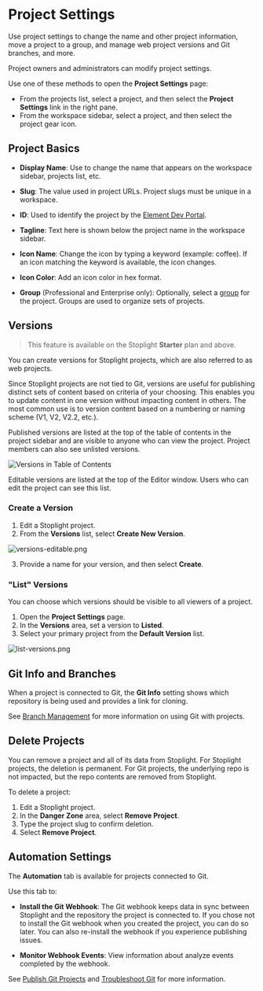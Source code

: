 # Project Settings

Use project settings to change the name and other project information, move a project to a group, and manage web project versions and Git branches, and more.

Project owners and administrators can modify project settings.

Use one of these methods to open the **Project Settings** page:

* From the projects list, select a project, and then select the **Project Settings** link in the right pane.
* From the workspace sidebar, select a project, and then select the project gear icon.

## Project Basics

* **Display Name**: Use to change the name that appears on the workspace sidebar, projects list, etc.

* **Slug**: The value used in project URLs. Project slugs must be unique in a workspace.

* **ID**: Used to identify the project by the [Element Dev Portal](https://meta.stoplight.io/docs/elements/ZG9jOjEyMDU2Njc2-introduction-to-elements-dev-portal).

* **Tagline**: Text here is shown below the project name in the workspace sidebar.

* **Icon Name**: Change the icon by typing a keyword (example: coffee). If an icon matching the keyword is available, the icon changes.

* **Icon Color**: Add an icon color in hex format.

* **Group** (Professional and Enterprise only): Optionally, select a [group](../2.-workspaces/m.groups.md) for the project. Groups are used to organize sets of projects.

## Versions

> This feature is available on the Stoplight **Starter** plan and above.

You can create versions for Stoplight projects, which are also referred to as web projects.

Since Stoplight projects are not tied to  Git, versions are useful for publishing distinct sets of content based on criteria of your choosing. This enables you to update content in one version without impacting content in others. The most common use is to version content based on a numbering or naming scheme (V1, V2, V2.2, etc.).

Published versions are listed at the top of the table of contents in the project sidebar and are visible to anyone who can view the project. Project members can also see unlisted versions. 

![Versions in Table of Contents](https://stoplight.io/api/v1/projects/cHJqOjI/images/rTN94UV29DY)

Editable versions are listed at the top of the Editor window. Users who can edit the project can see this list.

### Create a Version

1. Edit a Stoplight project.
2. From the **Versions** list, select **Create New Version**.

![versions-editable.png](https://stoplight.io/api/v1/projects/cHJqOjI/images/O2zOHxVDWdo)

3. Provide a name for your version, and then select **Create**.

### "List" Versions

You can choose which versions should be visible to all viewers of a project. 

1. Open the **Project Settings** page. 
2. In the **Versions** area, set a version to **Listed**.
3. Select your primary project from the **Default Version** list.

![list-versions.png](https://stoplight.io/api/v1/projects/cHJqOjI/images/leT6OXrsb8Y)


## Git Info and Branches

When a project is connected to Git, the **Git Info** setting shows which repository is being used and provides a link for cloning.

See [Branch Management](../2.-workspaces/h.branch-management.md) for more information on using Git with projects.

## Delete Projects

You can remove a project and all of its data from Stoplight. For Stoplight projects, the deletion is permanent. For Git projects, the underlying repo is not impacted, but the repo contents are removed from Stoplight.

To delete a project:

1. Edit a Stoplight project.
2. In the **Danger Zone** area, select **Remove Project**.
3. Type the project slug to confirm deletion.
4. Select **Remove Project**.

## Automation Settings

The **Automation** tab is available for projects connected to Git.

Use this tab to:

* **Install the Git Webhook**: The Git webhook keeps data in sync between Stoplight and the repository the project is connected to. If you chose not to install the Git webhook when you created the project, you can do so later. You can also re-install the webhook if you experience publishing issues.

* **Monitor Webhook Events**: View information about analyze events completed by the webhook. 

 See [Publish Git Projects](publishing-git-projects.md) and [Troubleshoot Git](../2.-workspaces/configure-git/f-troubleshoot-git.md) for more information.
